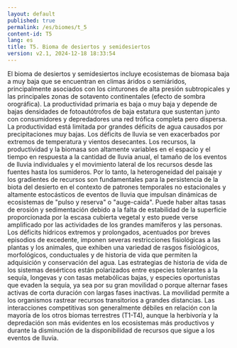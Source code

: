 ```yaml
---
layout: default
published: true
permalink: /es/biomes/t_5
content-id: T5
lang: es
title: T5. Bioma de desiertos y semidesiertos
version: v2.1, 2024-12-18 18:33:54
---
```


El bioma de desiertos y semidesiertos incluye ecosistemas de biomasa baja a muy baja que se encuentran en climas áridos o semiáridos, principalmente asociados con los cinturones de alta presión subtropicales y las principales zonas de sotavento continentales (efecto de sombra orográfica).
La productividad primaria es baja o muy baja y depende de bajas densidades de fotoautótrofos de baja estatura que sustentan junto con consumidores y depredadores una red trófica completa pero dispersa. La productividad está limitada por grandes déficits de agua causados ​​por precipitaciones muy bajas. Los déficits de lluvia se ven exacerbados por extremos de temperatura y vientos desecantes.
Los recursos, la productividad y la biomasa son altamente variables en el espacio y el tiempo en respuesta a la cantidad de lluvia anual, el tamaño de los eventos de lluvia individuales y el movimiento lateral de los recursos desde las fuentes hasta los sumideros. Por lo tanto, la heterogeneidad del paisaje y los gradientes de recursos son fundamentales para la persistencia de la biota del desierto en el contexto de patrones temporales no estacionales y altamente estocásticos de eventos de lluvia que impulsan dinámicas de ecosistemas de "pulso y reserva" o "auge-caída". Puede haber altas tasas de erosión y sedimentación debido a la falta de estabilidad de la superficie proporcionada por la escasa cubierta vegetal y esto puede verse amplificado por las actividades de los grandes mamíferos y las personas.
Los déficits hídricos extremos y prolongados, acentuados por breves episodios de excedente, imponen severas restricciones fisiológicas a las plantas y los animales, que exhiben una variedad de rasgos fisiológicos, morfológicos, conductuales y de historia de vida que permiten la adquisición y conservación del agua. Las estrategias de historia de vida de los sistemas desérticos están polarizados entre especies tolerantes a la sequía, longevas y con tasas metabólicas bajas, y especies oportunistas que evaden la sequía, ya sea por su gran movilidad o porque alternar fases activas de corta duración con largas fases inactivas. La movilidad permite a los organismos rastrear recursos transitorios a grandes distancias. Las interacciones competitivas son generalmente débiles en relación con la mayoría de los otros biomas terrestres (T1-T4), aunque la herbivoría y la depredación son más evidentes en los ecosistemas más productivos y durante la disminución de la disponibilidad de recursos que sigue a los eventos de lluvia.
